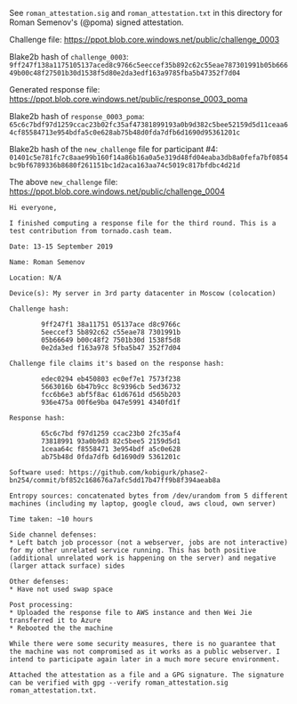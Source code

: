 See `roman_attestation.sig` and `roman_attestation.txt` in this directory for
Roman Semenov's (@poma) signed attestation.

Challenge file: https://ppot.blob.core.windows.net/public/challenge_0003

Blake2b hash of `challenge_0003`: `9ff247f138a1175105137aced8c9766c5eeccef35b892c62c55eae787301991b05b66649b00c48f27501b30d1538f5d80e2da3edf163a9785fba5b47352f7d04`

Generated response file: https://ppot.blob.core.windows.net/public/response_0003_poma

Blake2b hash of `response_0003_poma`: `65c6c7bdf97d1259ccac23b02fc35af47381899193a0b9d382c5bee52159d5d11ceaa64cf85584713e954bdfa5c0e628ab75b48d0fda7dfb6d1690d95361201c`

Blake2b hash of the `new_challenge` file for participant #4: `01401c5e781fc7c8aae99b160f14a86b16a0a5e319d48fd04eaba3db8a0fefa7bf0854bc9bf6789336b8680f261151bc1d2aca163aa74c5019c817bfdbc4d21d`

The above `new_challenge` file: https://ppot.blob.core.windows.net/public/challenge_0004

```
Hi everyone,

I finished computing a response file for the third round. This is a test contribution from tornado.cash team.

Date: 13-15 September 2019

Name: Roman Semenov

Location: N/A

Device(s): My server in 3rd party datacenter in Moscow (colocation)

Challenge hash:

        9ff247f1 38a11751 05137ace d8c9766c
        5eeccef3 5b892c62 c55eae78 7301991b
        05b66649 b00c48f2 7501b30d 1538f5d8
        0e2da3ed f163a978 5fba5b47 352f7d04

Challenge file claims it's based on the response hash:

        edec0294 eb450803 ec0ef7e1 7573f238
        5663016b 6b47b9cc 8c9396cb 5ed36732
        fcc6b6e3 abf5f8ac 61d6761d d565b203
        936e475a 00f6e9ba 047e5991 4340fd1f

Response hash:

        65c6c7bd f97d1259 ccac23b0 2fc35af4
        73818991 93a0b9d3 82c5bee5 2159d5d1
        1ceaa64c f8558471 3e954bdf a5c0e628
        ab75b48d 0fda7dfb 6d1690d9 5361201c

Software used: https://github.com/kobigurk/phase2-bn254/commit/bf852c168676a7afc5dd17b47ff9b8f394aeab8a

Entropy sources: concatenated bytes from /dev/urandom from 5 different machines (including my laptop, google cloud, aws cloud, own server)

Time taken: ~10 hours

Side channel defenses: 
* Left batch job processor (not a webserver, jobs are not interactive) for my other unrelated service running. This has both positive (additional unrelated work is happening on the server) and negative (larger attack surface) sides

Other defenses:
* Have not used swap space

Post processing:
* Uploaded the response file to AWS instance and then Wei Jie transferred it to Azure
* Rebooted the the machine

While there were some security measures, there is no guarantee that the machine was not compromised as it works as a public webserver. I intend to participate again later in a much more secure environment.

Attached the attestation as a file and a GPG signature. The signature can be verified with gpg --verify roman_attestation.sig roman_attestation.txt.
```
